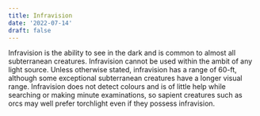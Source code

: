 ```yaml
---
title: Infravision
date: '2022-07-14'
draft: false
---
```


Infravision is the ability to see in the dark and is common to almost all subterranean creatures. Infravision cannot be used within the ambit of any light source. Unless otherwise stated, infravision has a range of 60-ft, although some exceptional subterranean creatures have a longer visual range. Infravision does not detect colours and is of little help while searching or making minute examinations, so sapient creatures such as orcs may well prefer torchlight even if they possess infravision.
